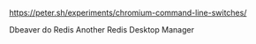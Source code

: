 https://peter.sh/experiments/chromium-command-line-switches/


Dbeaver do Redis
Another Redis Desktop Manager